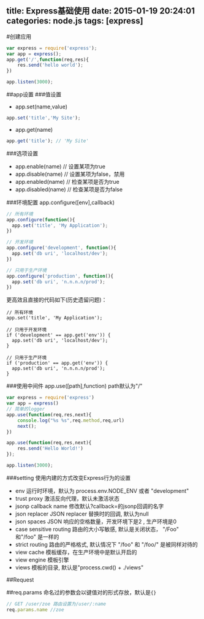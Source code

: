 title: Express基础使用
date: 2015-01-19 20:24:01
categories: node.js
tags: [express]
---
<!--more-->
#创建应用
```js
var express = require('express');
var app = express();
app.get('/',function(req,res){
	res.send('hello world');
})

app.listen(3000);
```
##app设置
###值设置
- app.set(name,value)
```js
app.set('title','My Site');
```
- app.get(name)
```js
app.get('title'); // 'My Site'
```

###选项设置
- app.enable(name)	// 设置某项为true
- app.disable(name)	// 设置某项为false，禁用
- app.enabled(name)	// 检查某项是否为true
- app.disabled(name) // 检查某项是否为false

###环境配置
app.configure([env],callback)
```js
// 所有环境
app.configure(function(){
  app.set('title', 'My Application');
})

// 开发环境
app.configure('development', function(){
  app.set('db uri', 'localhost/dev');
})

// 只用于生产环境
app.configure('production', function(){
  app.set('db uri', 'n.n.n.n/prod');
})
```
更高效且直接的代码如下(历史遗留问题)：
```
// 所有环境
app.set('title', 'My Application');

// 只用于开发环境
if ('development' == app.get('env')) {
  app.set('db uri', 'localhost/dev');
}

// 只用于生产环境
if ('production' == app.get('env')) {
  app.set('db uri', 'n.n.n.n/prod');
}
```

###使用中间件
app.use([path],function) path默认为"/"
```js
var express = require('express')
var app = express()
// 简单的logger
app.use(function(req,res,next){
	console.log("%s %s",req.method,req,url)
	next();
})

app.use(function(req,res,next){
	res.send('Hello World!')
});

app.listen(3000);
```

###setting
使用内建的方式改变Express行为的设置
- env 运行时环境，默认为 process.env.NODE_ENV 或者 "development"
- trust proxy 激活反向代理，默认未激活状态
- jsonp callback name 修改默认?callback=的jsonp回调的名字
- json replacer JSON replacer 替换时的回调, 默认为null
- json spaces JSON 响应的空格数量，开发环境下是2 , 生产环境是0
- case sensitive routing 路由的大小写敏感, 默认是关闭状态， "/Foo" 和"/foo" 是一样的
- strict routing 路由的严格格式, 默认情况下 "/foo" 和 "/foo/" 是被同样对待的
- view cache 模板缓存，在生产环境中是默认开启的
- view engine 模板引擎
- views 模板的目录, 默认是"process.cwd() + ./views"

##Request

##req.params
命名过的参数会以键值对的形式存放，默认是`{}`
```js
// GET /user/zoe 路由设置为/user/:name
req.params.name //zoe
```






